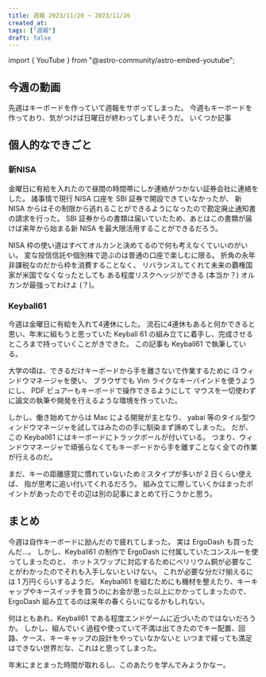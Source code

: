 ```yaml
---
title: 週報 2023/11/20 ~ 2023/11/26
created_at: 
tags: ["週報"]
draft: false
---
```


import { YouTube } from "@astro-community/astro-embed-youtube";

## 今週の動画

先週はキーボードを作っていて週報をサボってしまった。
今週もキーボードを作っており、気がつけば日曜日が終わってしまいそうだ。
いくつか記事

## 個人的なできごと

### 新NISA

金曜日に有給を入れたので昼間の時間帯にしか連絡がつかない証券会社に連絡をした。
諸事情で現行 NISA 口座を SBI 証券で開設できていなかったが、
新 NISA からはその制限から逃れることができるようになったので勘定廃止通知書の請求を行った。
SBI 証券からの書類は届いていたため、あとはこの書類が届けば来年から始まる新 NISA を最大限活用することができるだろう。

NISA 枠の使い道はすべてオルカンと決めてるので何も考えなくていいのがいい。
変な投信信託や個別株で遊ぶのは普通の口座で楽しむに限る。
折角の永年非課税なのだから枠を消費することなく、
リバランスしてくれて未来の覇権国家が米国でなくなったとしても
ある程度リスクヘッジができる (本当か？) オルカンが最強ってわけよ (？)。

### Keyball61

今週は金曜日に有給を入れて4連休にした。
流石に4連休もあると何かできると思い、年末に組もうと思っていた
Keyball 61 の組み立てに着手し、完成させるところまで持っていくことがきできた。
この記事も Keyball61 で執筆している。

大学の頃は、できるだけキーボードから手を離さないで作業するために
i3 ウィンドウマネージャを使い、
ブラウザでも Vim ライクなキーバインドを使うようにし、
PDF ビュアーもキーボードで操作できるようにして
マウスを一切使わずに論文の執筆や開発を行えるような環境を作っていた。

しかし、働き始めてからは Mac による開発が主となり、
yabai 等のタイル型ウィンドウマネージャを試してはみたのの手に馴染まず諦めてしまった。
だが、この Keyball61 にはキーボードにトラックボールが付いている。
つまり、ウィンドウマネージャで頑張らなくてもキーボードから手を離すことなく全ての作業が行えるのだ。

まだ、キーの距離感覚に慣れていないためミスタイプが多いが 2 日くらい使えば、
指が思考に追い付いてくれるだろう。
組み立てに際していくかはまったポイントがあったのでその辺は別の記事にまとめて行こうかと思う。

## まとめ

今週は自作キーボードに励んだので疲れてしまった。
実は ErgoDash も買ったんだ…。
しかし、Keyball61 の制作で ErgoDash に付属していたコンスルーを使ってしまったのと、
ホットスワップに対応するためにベリリウム銅が必要なことがわかったのでそれも入手しないといけない。
これが必要な分だけ揃えるには 1 万円くらいするようだ。
Keyball61 を組むためにも機材を整えたり、キーキャップやキースイッチを買うのにお金が思った以上にかかってしまったので、
ErgoDash 組み立てるのは来年の春くらいになるかもしれない。

何はともあれ、Keyball61 である程度エンドゲームに近づいたのではないだろうか。
しかし、組んでいく過程や使っていて不満は出てきたのでキー配置、回路、ケース、キーキャップの設計をやっていなかないと
いつまで経っても満足はできない世界だな、これはと思ってしまった。

年末にまとまった時間が取れるし、このあたりを学んでみようかなー。

